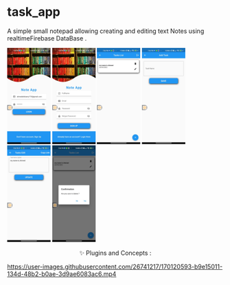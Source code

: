 # task_app
A simple small notepad allowing creating and editing text Notes using realtimeFirebase DataBase .

<img src="screenshots/sign_in.jpeg" width="20%"></img>
<img src="screenshots/sign_up.jpeg" width="20%"></img>
<img src="screenshots/home.jpeg" width="20%"></img>
<img src="screenshots/add.jpeg" width="20%"></img>
<img src="screenshots/edit.jpeg" width="20%"></img>
<img src="screenshots/delete.jpeg" width="20%"></img>



<p align="center">
✨ Plugins and Concepts :
  



https://user-images.githubusercontent.com/26741217/170120593-b9e15011-134d-48b2-b0ae-3d9ae6083ac6.mp4




</p>
